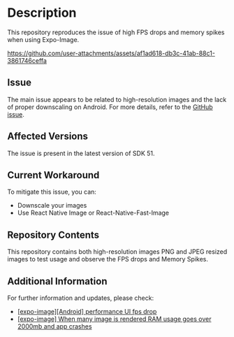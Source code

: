 # Description

This repository reproduces the issue of high FPS drops and memory spikes when using Expo-Image.

https://github.com/user-attachments/assets/af1ad618-db3c-41ab-88c1-3861746ceffa

## Issue

The main issue appears to be related to high-resolution images and the lack of proper downscaling on Android. For more details, refer to the [GitHub issue](https://github.com/expo/expo/issues/21491#issuecomment-1460050106).

## Affected Versions

The issue is present in the latest version of SDK 51.

## Current Workaround

To mitigate this issue, you can:

- Downscale your images
- Use React Native Image or React-Native-Fast-Image

## Repository Contents

This repository contains both high-resolution images PNG and JPEG resized images to test usage and observe the FPS drops and Memory Spikes.

## Additional Information

For further information and updates, please check:   
- [[expo-image][Android] performance UI fps drop](https://github.com/expo/expo/issues/21491#issuecomment-1460050106)  
- [[expo-image] When many image is rendered RAM usage goes over 2000mb and app crashes](https://github.com/expo/expo/issues/26781)
